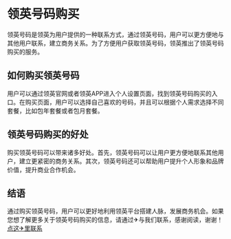 # 领英号码购买

领英号码是领英为用户提供的一种联系方式，通过领英号码，用户可以更方便地与其他用户联系，建立商务关系。为了方便用户获取领英号码，领英推出了领英号码购买的服务。

## 如何购买领英号码

用户可以通过领英官网或者领英APP进入个人设置页面，找到领英号码购买的入口。在购买页面，用户可以选择自己喜欢的号码，并且可以根据个人需求选择不同套餐，比如包年套餐或者包月套餐。

## 领英号码购买的好处

购买领英号码可以带来诸多好处。首先，领英号码可以让用户更方便地联系其他用户，建立更紧密的商务关系。其次，领英号码还可以帮助用户提升个人形象和品牌价值，提升商业合作机会。

## 结语

通过购买领英号码，用户可以更好地利用领英平台搭建人脉，发展商务机会。如果您想了解更多关于领英号码购买的信息，请通过✈与我们联系，感谢阅读，谢谢！[点这✈里联系](https://1.k02.cc)